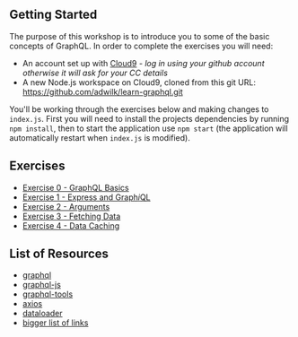 ## Getting Started

The purpose of this workshop is to introduce you to some of the basic concepts of GraphQL.
In order to complete the exercises you will need:
* An account set up with [Cloud9](https://c9.io) *- log in using your github account otherwise it will ask for your CC details*
* A new Node.js workspace on Cloud9, cloned from this git URL: https://github.com/adwilk/learn-graphql.git

You'll be working through the exercises below and making changes to `index.js`. First you will need to install the projects dependencies by running `npm install`, then to start the application use `npm start` (the application will automatically restart when `index.js` is modified).

## Exercises

* [Exercise 0 - GraphQL Basics](exercises/exercise-0.md)
* [Exercise 1 - Express and Graph*i*QL](exercises/exercise-1.md)
* [Exercise 2 - Arguments](exercises/exercise-2.md)
* [Exercise 3 - Fetching Data](exercises/exercise-3.md)
* [Exercise 4 - Data Caching](exercises/exercise-4.md)

## List of Resources

* [graphql](http://graphql.org)
* [graphql-js](https://github.com/graphql/graphql-js)
* [graphql-tools](http://dev.apollodata.com/tools/graphql-tools/index.html)
* [axios](https://github.com/mzabriskie/axios)
* [dataloader](https://github.com/facebook/dataloader)
* [bigger list of links](https://github.com/chentsulin/awesome-graphql)